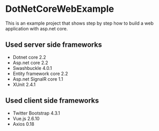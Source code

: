 # DotNetCoreWebExample
This is an example project that shows step by step how to build a web application with asp.net core. 

## Used server side frameworks

* Dotnet core 2.2
* Asp.net core 2.2
* Swashbuckle 4.0.1
* Entity framework core 2.2
* Asp.net SignalR core 1.1
* XUnit 2.4.1
 
## Used client side frameworks
* Twitter Bootstrap 4.3.1
* Vue.js 2.6.10
* Axios 0.18
